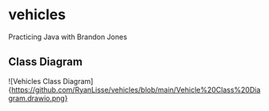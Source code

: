 # vehicles
Practicing Java with Brandon Jones

## Class Diagram
![Vehicles Class Diagram]{https://github.com/RyanLisse/vehicles/blob/main/Vehicle%20Class%20Diagram.drawio.png}
